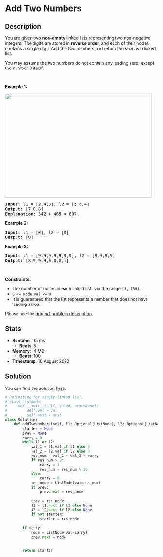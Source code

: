 # Add Two Numbers

## Description

<p>You are given two <strong>non-empty</strong> linked lists representing two non-negative integers. The digits are stored in <strong>reverse order</strong>, and each of their nodes contains a single digit. Add the two numbers and return the sum&nbsp;as a linked list.</p>

<p>You may assume the two numbers do not contain any leading zero, except the number 0 itself.</p>

<p>&nbsp;</p>
<p><strong class="example">Example 1:</strong></p>
<img alt="" src="https://assets.leetcode.com/uploads/2020/10/02/addtwonumber1.jpg" style="width: 483px; height: 342px;" />
<pre>
<strong>Input:</strong> l1 = [2,4,3], l2 = [5,6,4]
<strong>Output:</strong> [7,0,8]
<strong>Explanation:</strong> 342 + 465 = 807.
</pre>

<p><strong class="example">Example 2:</strong></p>

<pre>
<strong>Input:</strong> l1 = [0], l2 = [0]
<strong>Output:</strong> [0]
</pre>

<p><strong class="example">Example 3:</strong></p>

<pre>
<strong>Input:</strong> l1 = [9,9,9,9,9,9,9], l2 = [9,9,9,9]
<strong>Output:</strong> [8,9,9,9,0,0,0,1]
</pre>

<p>&nbsp;</p>
<p><strong>Constraints:</strong></p>

<ul>
	<li>The number of nodes in each linked list is in the range <code>[1, 100]</code>.</li>
	<li><code>0 &lt;= Node.val &lt;= 9</code></li>
	<li>It is guaranteed that the list represents a number that does not have leading zeros.</li>
</ul>


Please see the [original problem description](https://leetcode.com/problems/add-two-numbers/).

## Stats

- **Runtime**: 115 ms
    - **Beats**: 5
- **Memory**: 14 MB
    - **Beats**: 100
- **Timestamp**: 16 August 2022

## Solution

You can find the solution [here](./add-two-numbers.py).

```python
# Definition for singly-linked list.
# class ListNode:
#     def __init__(self, val=0, next=None):
#         self.val = val
#         self.next = next
class Solution:
    def addTwoNumbers(self, l1: Optional[ListNode], l2: Optional[ListNode]) -> Optional[ListNode]:
        starter = None
        prev = None
        carry = 0
        while l1 or l2:
            val_1 = l1.val if l1 else 0
            val_2 = l2.val if l2 else 0 
            res_num = val_1 + val_2 + carry
            if res_num > 9:
                carry = 1
                res_num = res_num % 10
            else:
                carry = 0
            res_node = ListNode(val=res_num)
            if prev:
                prev.next = res_node
            
            prev = res_node
            l1 = l1.next if l1 else None
            l2 = l2.next if l2 else None
            if not starter:
                starter = res_node
        
        if carry:
            node = ListNode(val=carry)
            prev.next = node

            
        return starter

```

